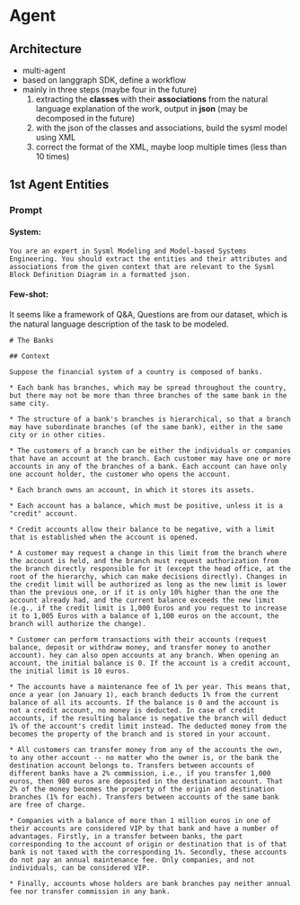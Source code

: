 # Agent
## Architecture
- multi-agent
- based on langgraph SDK, define a workflow
- mainly in three steps (maybe four in the future)
	1. extracting the **classes** with their **associations** from the natural language explanation of the work, output in **json** (may be decomposed in the future)
	2. with the json of the classes and associations, build the sysml model using XML
	3. correct the format of the XML, maybe loop multiple times (less than 10 times)
## 1st Agent Entities
### Prompt
#### System:
```
You are an expert in Sysml Modeling and Model-based Systems Engineering. You should extract the entities and their attributes and associations from the given context that are relevant to the Sysml Block Definition Diagram in a formatted json.
```
#### Few-shot:
It seems like a framework of Q&A, Questions are from our dataset, which is the natural language description of the task to be modeled.
```
# The Banks

## Context

Suppose the financial system of a country is composed of banks.

* Each bank has branches, which may be spread throughout the country, but there may not be more than three branches of the same bank in the same city.

* The structure of a bank's branches is hierarchical, so that a branch may have subordinate branches (of the same bank), either in the same city or in other cities.

* The customers of a branch can be either the individuals or companies that have an account at the branch. Each customer may have one or more accounts in any of the branches of a bank. Each account can have only one account holder, the customer who opens the account.

* Each branch owns an account, in which it stores its assets.

* Each account has a balance, which must be positive, unless it is a "credit" account.

* Credit accounts allow their balance to be negative, with a limit that is established when the account is opened.

* A customer may request a change in this limit from the branch where the account is held, and the branch must request authorization from the branch directly responsible for it (except the head office, at the root of the hierarchy, which can make decisions directly). Changes in the credit limit will be authorized as long as the new limit is lower than the previous one, or if it is only 10% higher than the one the account already had, and the current balance exceeds the new limit (e.g., if the credit limit is 1,000 Euros and you request to increase it to 1,005 Euros with a balance of 1,100 euros on the account, the branch will authorize the change).

* Customer can perform transactions with their accounts (request balance, deposit or withdraw money, and transfer money to another account). hey can also open accounts at any branch. When opening an account, the initial balance is 0. If the account is a credit account, the initial limit is 10 euros.

* The accounts have a maintenance fee of 1% per year. This means that, once a year (on January 1), each branch deducts 1% from the current balance of all its accounts. If the balance is 0 and the account is not a credit account, no money is deducted. In case of credit accounts, if the resulting balance is negative the branch will deduct 1% of the account's credit limit instead. The deducted money from the becomes the property of the branch and is stored in your account.

* All customers can transfer money from any of the accounts the own, to any other account -- no matter who the owner is, or the bank the destination account belongs to. Transfers between accounts of different banks have a 2% commission, i.e., if you transfer 1,000 euros, then 980 euros are deposited in the destination account. That 2% of the money becomes the property of the origin and destination branches (1% for each). Transfers between accounts of the same bank are free of charge.

* Companies with a balance of more than 1 million euros in one of their accounts are considered VIP by that bank and have a number of advantages. Firstly, in a transfer between banks, the part corresponding to the account of origin or destination that is of that bank is not taxed with the corresponding 1%. Secondly, these accounts do not pay an annual maintenance fee. Only companies, and not individuals, can be considered VIP.

* Finally, accounts whose holders are bank branches pay neither annual fee nor transfer commission in any bank.
```